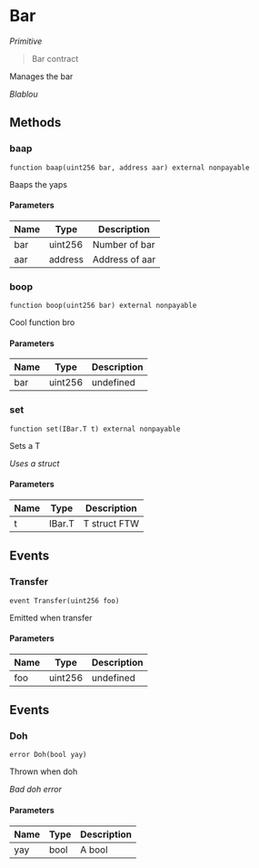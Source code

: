 # Bar

*Primitive*

> Bar contract

Manages the bar

*Blablou*

## Methods

### baap

```solidity
function baap(uint256 bar, address aar) external nonpayable
```

Baaps the yaps



#### Parameters

| Name | Type | Description |
|---|---|---|
| bar | uint256 | Number of bar
| aar | address | Address of aar

### boop

```solidity
function boop(uint256 bar) external nonpayable
```

Cool function bro



#### Parameters

| Name | Type | Description |
|---|---|---|
| bar | uint256 | undefined

### set

```solidity
function set(IBar.T t) external nonpayable
```

Sets a T

*Uses a struct*

#### Parameters

| Name | Type | Description |
|---|---|---|
| t | IBar.T | T struct FTW



## Events

### Transfer

```solidity
event Transfer(uint256 foo)
```

Emitted when transfer



#### Parameters

| Name | Type | Description |
|---|---|---|
| foo  | uint256 | undefined |



## Events

### Doh

```solidity
error Doh(bool yay)
```

Thrown when doh

*Bad doh error*

#### Parameters

| Name | Type | Description |
|---|---|---|
| yay | bool | A bool |


